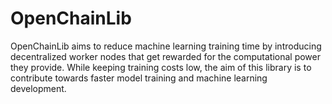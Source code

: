 # OpenChainLib

OpenChainLib aims to reduce machine learning training time by introducing decentralized worker nodes that get rewarded for the computational power they provide. While keeping training costs low, the aim of this library is to contribute towards faster model training and machine learning development.
